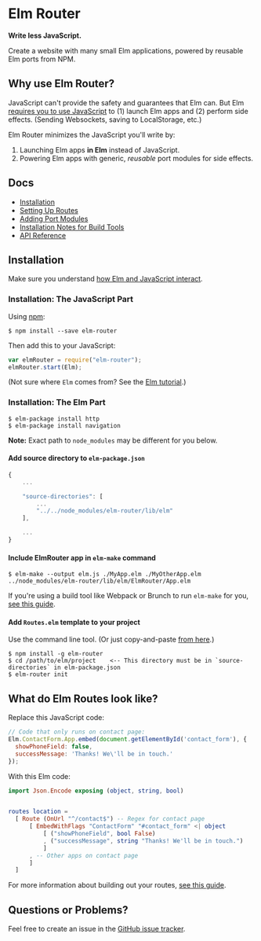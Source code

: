 # Elm Router

**Write less JavaScript.**

Create a website with many small Elm applications, powered by reusable Elm ports from NPM.

## Why use Elm Router?

JavaScript can't provide the safety and guarantees that Elm can. But Elm [requires you to use JavaScript](https://guide.elm-lang.org/interop/javascript.html) to (1) launch Elm apps and (2) perform side effects. (Sending Websockets, saving to LocalStorage, etc.)

Elm Router minimizes the JavaScript you'll write by:

1. Launching Elm apps **in Elm** instead of JavaScript.
2. Powering Elm apps with generic, *reusable* port modules for side effects.

## Docs

- [Installation](https://github.com/knledg/elm-router#installation)
- [Setting Up Routes](https://github.com/knledg/elm-router/blob/master/docs/SettingUpRoutes.md)
- [Adding Port Modules](https://github.com/knledg/elm-router/blob/master/docs/AddingPortModules.md)
- [Installation Notes for Build Tools](https://github.com/knledg/elm-router/blob/master/docs/BuildTools.md)
- [API Reference](https://github.com/knledg/elm-router/blob/master/docs/API.md)

## Installation

Make sure you understand [how Elm and JavaScript interact](https://guide.elm-lang.org/interop/javascript.html).

### Installation: The JavaScript Part

Using [npm](https://www.npmjs.com/):

```
$ npm install --save elm-router
```

Then add this to your JavaScript:

```javascript
var elmRouter = require("elm-router");
elmRouter.start(Elm);
```

(Not sure where `Elm` comes from? See the [Elm tutorial](https://guide.elm-lang.org/interop/javascript.html).)

### Installation: The Elm Part

```
$ elm-package install http
$ elm-package install navigation
```

**Note:** Exact path to `node_modules` may be different for you below.

#### Add source directory to `elm-package.json`

```js
{
    ...

    "source-directories": [
        ...
        "../../node_modules/elm-router/lib/elm"
    ],

    ...
}
```

#### Include ElmRouter app in `elm-make` command

```
$ elm-make --output elm.js ./MyApp.elm ./MyOtherApp.elm ../node_modules/elm-router/lib/elm/ElmRouter/App.elm
```

If you're using a build tool like Webpack or Brunch to run `elm-make` for you, [see this guide](/docs/BuildTools.md).


#### Add `Routes.elm` template to your project

Use the command line tool. (Or just copy-and-paste [from here](https://github.com/knledg/elm-router/blob/master/lib/elm-templates/Routes.elm).)

```
$ npm install -g elm-router
$ cd /path/to/elm/project    <-- This directory must be in `source-directories` in elm-package.json
$ elm-router init
```

## What do Elm Routes look like?

Replace this JavaScript code:

```javascript
// Code that only runs on contact page:
Elm.ContactForm.App.embed(document.getElementById('contact_form'), {
  showPhoneField: false,
  successMessage: 'Thanks! We\'ll be in touch.'
});
```

With this Elm code:

```elm
import Json.Encode exposing (object, string, bool)


routes location =
  [ Route (OnUrl "^/contact$") -- Regex for contact page
      [ EmbedWithFlags "ContactForm" "#contact_form" <| object
          [ ("showPhoneField", bool False)
          , ("successMessage", string "Thanks! We'll be in touch.")
          ]
      , -- Other apps on contact page
      ]
  ]
```

For more information about building out your routes, [see this guide](/docs/SettingUpRoutes.md).

## Questions or Problems?

Feel free to create an issue in the [GitHub issue tracker](https://github.com/knledg/elm-router/issues).
